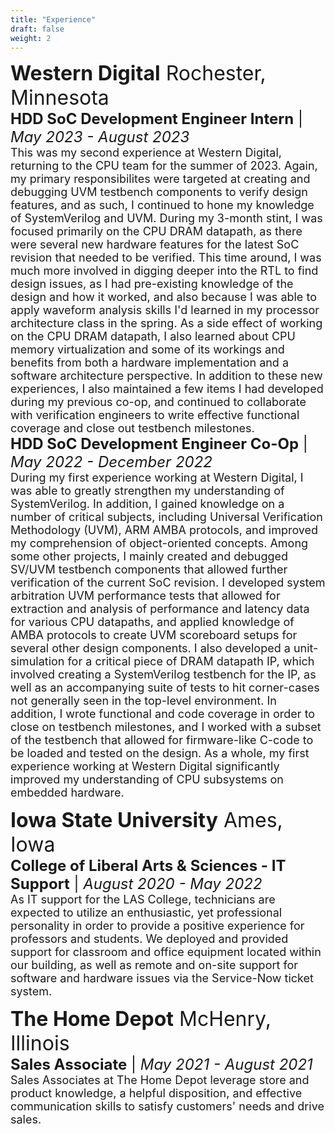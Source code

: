 ```yaml
---
title: "Experience"
draft: false
weight: 2
---
```


<p style="text-align:left">
	<font size=6><strong>Western Digital</strong> Rochester, Minnesota</font><br>
	<font size=5><strong>HDD SoC Development Engineer Intern</strong> | <em>May 2023 - August 2023</em></font><br>
	<font size=4>This was my second experience at Western Digital, returning to the CPU team for the summer of 2023. Again, my primary responsibilites were targeted at creating and debugging UVM testbench components to verify design features, and as such, I continued to hone my knowledge of SystemVerilog and UVM. 
	During my 3-month stint, I was focused primarily on the CPU DRAM datapath, as there were several new hardware features for the latest SoC revision that needed to be verified. 
	This time around, I was much more involved in digging deeper into the RTL to find design issues, as I had pre-existing knowledge of the design and how it worked, and also because I was able to apply waveform analysis skills I'd learned in my processor architecture class in the spring. 
	As a side effect of working on the CPU DRAM datapath, I also learned about CPU memory virtualization and some of its workings and benefits from both a hardware implementation and a software architecture perspective. 
	In addition to these new experiences, I also maintained a few items I had developed during my previous co-op, and continued to collaborate with verification engineers to write effective functional coverage and close out testbench milestones.</font><br>
	<font size=5><strong>HDD SoC Development Engineer Co-Op</strong> | <em>May 2022 - December 2022</em></font><br>
	<font size=4>During my first experience working at Western Digital, I was able to greatly strengthen my understanding of SystemVerilog. In addition, I gained knowledge on a number of critical subjects,
	including Universal Verification Methodology (UVM), ARM AMBA protocols, and improved my comprehension of object-oriented concepts. Among some other projects, I mainly created and debugged SV/UVM testbench components that allowed further
	verification of the current SoC revision. I developed system arbitration UVM performance tests that allowed for extraction and analysis of performance and latency data for various CPU datapaths, and applied knowledge of AMBA protocols
	to create UVM scoreboard setups for several other design components. I also developed a unit-simulation for a critical piece of DRAM datapath IP, which involved creating a SystemVerilog testbench for the IP, as well as an accompanying suite
	of tests to hit corner-cases not generally seen in the top-level environment.  In addition, I wrote functional and code coverage in order to close on testbench milestones, and I worked with a subset of the testbench that allowed for firmware-like C-code to be loaded and tested on the design.
	As a whole, my first experience working at Western Digital significantly improved my understanding of CPU subsystems on embedded hardware.</font>
</p>

<p style="text-align:left">
	<font size=6><strong>Iowa State University</strong> Ames, Iowa</font><br>
	<font size=5><strong>College of Liberal Arts & Sciences - IT Support</strong> | <em>August 2020 - May 2022</em></font><br>
	<font size=4>As IT support for the LAS College, technicians are expected to utilize an enthusiastic, yet professional personality in order to
	provide a positive experience for professors and students. We deployed and provided support for classroom and office equipment located within our
	building, as well as remote and on-site support for software and hardware issues via the Service-Now ticket system.</font>
</p>

<p style="text-align:left">
	<font size=6><strong>The Home Depot</strong> McHenry, Illinois</font><br>
	<font size=5><strong>Sales Associate</strong> | <em>May 2021 - August 2021</em></font><br>
	<font size=4>Sales Associates at The Home Depot leverage store and product knowledge, a helpful disposition, and effective communication skills to
	satisfy customers' needs and drive sales.</font>
</p>
